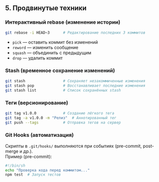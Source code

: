 ## **5. Продвинутые техники**  
### **Интерактивный rebase** (изменение истории)  
```bash
git rebase -i HEAD~3      # Редактирование последних 3 коммитов
```
- `pick` — оставить коммит без изменений  
- `reword` — изменить сообщение  
- `squash` — объединить с предыдущим  
- `drop` — удалить коммит  

### **Stash (временное сохранение изменений)**  
```bash
git stash                 # Сохраняет незакоммиченные изменения
git stash pop             # Восстанавливает последние изменения
git stash list            # Список сохранённых stash
```

### **Теги (версионирование)**  
```bash
git tag v1.0.0            # Создание лёгкого тега
git tag -a v1.0.0 -m "Релиз"  # Аннотированный тег
git push --tags           # Отправка тегов на сервер
```

### **Git Hooks (автоматизация)**  
Скрипты в `.git/hooks/` выполняются при событиях (pre-commit, post-merge и др.).  
Пример (pre-commit):  
```bash
#!/bin/sh
echo "Проверка кода перед коммитом..."
npm test  # Запуск тестов
```
